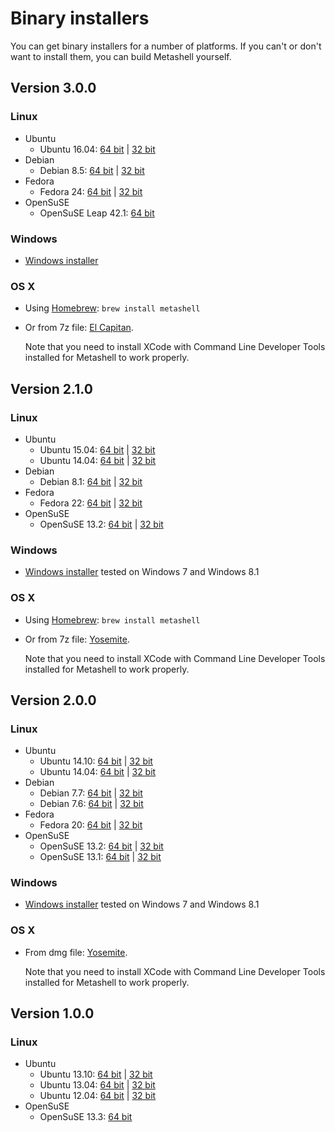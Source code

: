 # Binary installers

You can get binary installers for a number of platforms. If you can't or don't
want to install them, you can build Metashell yourself.

## Version 3.0.0

### Linux

* Ubuntu
    * Ubuntu 16.04:
      [64 bit](https://github.com/metashell/metashell/releases/download/v3.0.0/metashell_3.0.0_ubuntu16.04_x86_64.deb) |
      [32 bit](https://github.com/metashell/metashell/releases/download/v3.0.0/metashell_3.0.0_ubuntu16.04_i686.deb)
* Debian
    * Debian 8.5:
      [64 bit](https://github.com/metashell/metashell/releases/download/v3.0.0/metashell_3.0.0_debian8.5_x86_64.deb) |
      [32 bit](https://github.com/metashell/metashell/releases/download/v3.0.0/metashell_3.0.0_debian8.5_i686.deb)
* Fedora
    * Fedora 24:
      [64 bit](https://github.com/metashell/metashell/releases/download/v3.0.0/metashell_3.0.0_fedora24_x86_64.rpm) |
      [32 bit](https://github.com/metashell/metashell/releases/download/v3.0.0/metashell_3.0.0_fedora24_i686.rpm)
* OpenSuSE
    * OpenSuSE Leap 42.1:
      [64 bit](https://github.com/metashell/metashell/releases/download/v3.0.0/metashell_3.0.0_opensuse42.1_x86_64.rpm)

### Windows

* [Windows installer](https://github.com/metashell/metashell/releases/download/v3.0.0/metashell_3.0.0_AMD64.exe)

### OS X

* Using [Homebrew](http://brew.sh/): `brew install metashell`

* Or from 7z file: [El Capitan](https://github.com/metashell/metashell/releases/download/v3.0.0/metashell_3.0.0_osx10.11.6_x86_64.7z).

  Note that you need to install XCode with Command Line Developer Tools installed for Metashell to work properly.

## Version 2.1.0

### Linux

* Ubuntu
    * Ubuntu 15.04:
      [64 bit](https://github.com/metashell/metashell/releases/download/v2.1.0/metashell_2.1.0_ubuntu15.04_x86_64.deb) |
      [32 bit](https://github.com/metashell/metashell/releases/download/v2.1.0/metashell_2.1.0_ubuntu15.04_i686.deb)
    * Ubuntu 14.04:
      [64 bit](https://github.com/metashell/metashell/releases/download/v2.1.0/metashell_2.1.0_ubuntu14.04_x86_64.deb) |
      [32 bit](https://github.com/metashell/metashell/releases/download/v2.1.0/metashell_2.1.0_ubuntu14.04_i686.deb)
* Debian
    * Debian 8.1:
      [64 bit](https://github.com/metashell/metashell/releases/download/v2.1.0/metashell_2.1.0_debian8.1_x86_64.deb) |
      [32 bit](https://github.com/metashell/metashell/releases/download/v2.1.0/metashell_2.1.0_debian8.1_i686.deb)
* Fedora
    * Fedora 22:
      [64 bit](https://github.com/metashell/metashell/releases/download/v2.1.0/metashell_2.1.0_fedora22_x86_64.rpm) |
      [32 bit](https://github.com/metashell/metashell/releases/download/v2.1.0/metashell_2.1.0_fedora22_i686.rpm)
* OpenSuSE
    * OpenSuSE 13.2:
      [64 bit](https://github.com/metashell/metashell/releases/download/v2.1.0/metashell_2.1.0_opensuse13.2_x86_64.rpm) |
      [32 bit](https://github.com/metashell/metashell/releases/download/v2.1.0/metashell_2.1.0_opensuse13.2_i686.rpm)

### Windows

* [Windows installer](https://github.com/metashell/metashell/releases/download/v2.1.0/metashell_2.1.0_AMD64.exe)
  tested on Windows 7 and Windows 8.1

### OS X

* Using [Homebrew](http://brew.sh/): `brew install metashell`

* Or from 7z file: [Yosemite](https://github.com/metashell/metashell/releases/download/v2.1.0/metashell_2.1.0_osx10.10.4_x86_64.7z).

  Note that you need to install XCode with Command Line Developer Tools installed for Metashell to work properly.

## Version 2.0.0

### Linux

* Ubuntu
    * Ubuntu 14.10:
      [64 bit](https://github.com/metashell/metashell/releases/download/v2.0.0/metashell_2.0.0_ubuntu14.10_x86_64.deb) |
      [32 bit](https://github.com/metashell/metashell/releases/download/v2.0.0/metashell_2.0.0_ubuntu14.10_i686.deb)
    * Ubuntu 14.04:
      [64 bit](https://github.com/metashell/metashell/releases/download/v2.0.0/metashell_2.0.0_ubuntu14.04_x86_64.deb) |
      [32 bit](https://github.com/metashell/metashell/releases/download/v2.0.0/metashell_2.0.0_ubuntu14.04_i686.deb)
* Debian
    * Debian 7.7:
      [64 bit](https://github.com/metashell/metashell/releases/download/v2.0.0/metashell_2.0.0_debian7.7_x86_64.deb) |
      [32 bit](https://github.com/metashell/metashell/releases/download/v2.0.0/metashell_2.0.0_debian7.7_i686.deb)
    * Debian 7.6:
      [64 bit](https://github.com/metashell/metashell/releases/download/v2.0.0/metashell_2.0.0_debian7.6_x86_64.deb) |
      [32 bit](https://github.com/metashell/metashell/releases/download/v2.0.0/metashell_2.0.0_debian7.6_i686.deb)
* Fedora
    * Fedora 20:
      [64 bit](https://github.com/metashell/metashell/releases/download/v2.0.0/metashell_2.0.0_fedora20_x86_64.rpm) |
      [32 bit](https://github.com/metashell/metashell/releases/download/v2.0.0/metashell_2.0.0_fedora20_i686.rpm)
* OpenSuSE
    * OpenSuSE 13.2:
      [64 bit](https://github.com/metashell/metashell/releases/download/v2.0.0/metashell_2.0.0_opensuse13.2_x86_64.rpm) |
      [32 bit](https://github.com/metashell/metashell/releases/download/v2.0.0/metashell_2.0.0_opensuse13.2_i686.rpm)
    * OpenSuSE 13.1:
      [64 bit](https://github.com/metashell/metashell/releases/download/v2.0.0/metashell_2.0.0_opensuse13.1_x86_64.rpm) |
      [32 bit](https://github.com/metashell/metashell/releases/download/v2.0.0/metashell_2.0.0_opensuse13.1_i686.rpm)

### Windows

* [Windows installer](https://github.com/metashell/metashell/releases/download/v2.0.0/metashell_2.0.0_AMD64.exe)
  tested on Windows 7 and Windows 8.1

### OS X

* From dmg file: [Yosemite](https://github.com/metashell/metashell/releases/download/v2.0.0/metashell_2.0.0_osx10.10_x86_64.dmg).

  Note that you need to install XCode with Command Line Developer Tools installed for Metashell to work properly.

## Version 1.0.0

### Linux

* Ubuntu
    * Ubuntu 13.10:
      [64 bit](https://github.com/metashell/metashell/releases/download/v1.0.0/metashell_1.0.0_ubuntu13.10_x86_64.deb) |
      [32 bit](https://github.com/metashell/metashell/releases/download/v1.0.0/metashell_1.0.0_ubuntu13.10_i686.deb)
    * Ubuntu 13.04:
      [64 bit](https://github.com/metashell/metashell/releases/download/v1.0.0/metashell_1.0.0_ubuntu13.04_x86_64.deb) |
      [32 bit](https://github.com/metashell/metashell/releases/download/v1.0.0/metashell_1.0.0_ubuntu13.04_i686.deb)
    * Ubuntu 12.04:
      [64 bit](https://github.com/metashell/metashell/releases/download/v1.0.0/metashell_1.0.0_ubuntu12.04_x86_64.deb) |
      [32 bit](https://github.com/metashell/metashell/releases/download/v1.0.0/metashell_1.0.0_ubuntu12.04_i686.deb)
* OpenSuSE
    * OpenSuSE 13.3: [64 bit](https://github.com/metashell/metashell/releases/download/v1.0.0/metashell_1.0.0_opensuse12.3_x86_64.rpm)

<p>&nbsp;</p>


